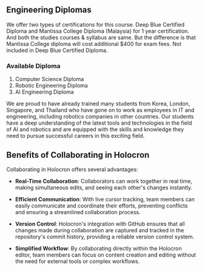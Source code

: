 ## Engineering Diplomas

We offer two types of certifications for this course. Deep Blue Certified Diploma and Mantissa College Diploma (Malaysia) for 1 year certification. And both the studies courses & syllabus are same. But the difference is that Mantissa College diploma will cost additional $400 for exam fees. Not included in Deep Blue Certified Diploma.

### Available Diploma

1. Computer Science Diploma
2. Robotic Engineering Diploma
3. AI Engineering Diploma

We are proud to have already trained many students from Korea, London, Singapore, and Thailand who have gone on to work as employees in IT and engineering, including robotics companies 
in other countries. Our students have a deep understanding of the latest tools and technologies in the field of AI and robotics and are equipped with the skills and knowledge they need to pursue successful careers in this exciting field.

## Benefits of Collaborating in Holocron

Collaborating in Holocron offers several advantages:

- **Real-Time Collaboration**: Collaborators can work together in real time, making simultaneous edits, and seeing each other's changes instantly.

- **Efficient Communication**: With live cursor tracking, team members can easily communicate and coordinate their efforts, preventing conflicts and ensuring a streamlined collaboration process.

- **Version Control**: Holocron's integration with GitHub ensures that all changes made during collaboration are captured and tracked in the repository's commit history, providing a reliable version control system.

- **Simplified Workflow**: By collaborating directly within the Holocron editor, team members can focus on content creation and editing without the need for external tools or complex workflows.
